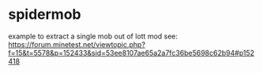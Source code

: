 spidermob
=========

example to extract a single mob out of lott mod 
see: https://forum.minetest.net/viewtopic.php?f=15&t=5578&p=152433&sid=53ee8107ae65a2a7fc36be5698c62b94#p152418
